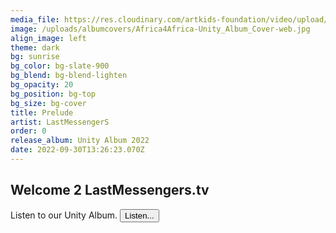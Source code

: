 ```yaml
---
media_file: https://res.cloudinary.com/artkids-foundation/video/upload/v1665941717/Last_Messengers_Bumper_muvdpd.mp3
image: /uploads/albumcovers/Africa4Africa-Unity_Album_Cover-web.jpg
align_image: left
theme: dark
bg: sunrise
bg_color: bg-slate-900
bg_blend: bg-blend-lighten
bg_opacity: 20
bg_position: bg-top
bg_size: bg-cover
title: Prelude
artist: LastMessengerS
order: 0
release_album: Unity Album 2022
date: 2022-09-30T13:26:23.070Z
---
```


## Welcome 2 LastMessengers.tv
Listen to our Unity Album.
<button class="button bg-yellow-300 text-black m-auto mr-1/3">Listen...</button>